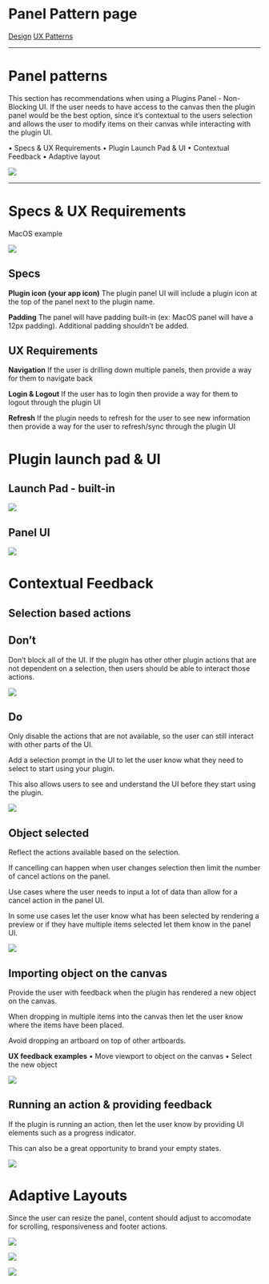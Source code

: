 # Panel Pattern page
[Design](https://paper.dropbox.com/doc/Design--AlDzjCnxv1XHnpExUoGnX8JSAQ-J0SYmJGbAVB4DMRuRozz3) 
[UX Patterns](https://paper.dropbox.com/doc/UX-Patterns-page--AmtLgIj2vzRh0nKSeUeIC5m~AQ-vYaOc1B2r4k5bn5LMr2yV)

----------
# Panel patterns

This section has recommendations when using a Plugins Panel - Non-Blocking UI. If the user needs to have access to the canvas then the plugin panel would be the best option, since it’s contextual to the users selection and allows the user to modify items on their canvas while interacting with the plugin UI. 

•   Specs & UX Requirements
•   Plugin Launch Pad & UI
•   Contextual Feedback
•   Adaptive layout



![](https://paper-attachments.dropbox.com/s_FB37F6C292863F2B4E7088B648FD55A9E3ABE615527501E74CEE79C946913C00_1571323929317_image.png)

----------
# Specs & UX Requirements

MacOS example

![](https://paper-attachments.dropbox.com/s_FB37F6C292863F2B4E7088B648FD55A9E3ABE615527501E74CEE79C946913C00_1571324185079_image.png)

## Specs

**Plugin icon (your app icon)**
The plugin panel UI will include a plugin icon at the top of the panel next to the plugin name. 

**Padding** 
The panel will have padding built-in (ex: MacOS panel will have a 12px padding). Additional padding shouldn’t be added.


## UX Requirements

**Navigation** 
If the user is drilling down multiple panels, then provide a way for them to navigate back

**Login & Logout**
If the user has to login then provide a way for them to logout through the plugin UI

**Refresh**
If the plugin needs to refresh for the user to see new information then provide a way for the user to refresh/sync through the plugin UI


# Plugin launch pad & UI
## Launch Pad - built-in 
![](https://paper-attachments.dropbox.com/s_FB37F6C292863F2B4E7088B648FD55A9E3ABE615527501E74CEE79C946913C00_1571324286714_image.png)



## Panel UI
![](https://paper-attachments.dropbox.com/s_FB37F6C292863F2B4E7088B648FD55A9E3ABE615527501E74CEE79C946913C00_1571324300058_image.png)



# Contextual Feedback
## Selection based actions
## Don’t

Don’t block all of the UI. If the plugin has other other plugin actions that are not dependent on a selection, then users should be able to interact those actions. 


![](https://paper-attachments.dropbox.com/s_FB37F6C292863F2B4E7088B648FD55A9E3ABE615527501E74CEE79C946913C00_1571324418137_image.png)

## Do

Only disable the actions that are not available, so the user can still interact with other parts of the UI.

Add a selection prompt in the UI to let the user know what they need to select to start using your plugin. 

This also allows users to see and understand the UI before they start using the plugin. 

![](https://paper-attachments.dropbox.com/s_FB37F6C292863F2B4E7088B648FD55A9E3ABE615527501E74CEE79C946913C00_1571324446676_image.png)



## Object selected

Reflect the actions available based on the selection. 

If cancelling can happen when user changes selection then limit the number of cancel actions on the panel.

Use cases where the user needs to input a lot of data than allow for a cancel action in the panel UI.

In some use cases let the user know what has been selected by rendering a preview or if they have multiple items selected let them know in the panel UI.


![](https://paper-attachments.dropbox.com/s_FB37F6C292863F2B4E7088B648FD55A9E3ABE615527501E74CEE79C946913C00_1571324470475_image.png)



## Importing object on the canvas

Provide the user with feedback when the plugin has rendered a new object on the canvas. 

When dropping in multiple items into the canvas then let the user know where the items have been placed. 

Avoid dropping an artboard on top of other artboards. 

**UX feedback examples**
•   Move viewport to object on the canvas
•   Select the new object 


![](https://paper-attachments.dropbox.com/s_FB37F6C292863F2B4E7088B648FD55A9E3ABE615527501E74CEE79C946913C00_1571324520910_image.png)



## Running an action & providing feedback

If the plugin is running an action, then let the user know by providing UI elements such as a progress indicator. 

This can also be a great opportunity to brand your empty states. 

![](https://paper-attachments.dropbox.com/s_FB37F6C292863F2B4E7088B648FD55A9E3ABE615527501E74CEE79C946913C00_1571324542690_image.png)



# Adaptive Layouts

Since the user can resize the panel, content should adjust to accomodate for scrolling, responsiveness and footer actions. 


![](https://paper-attachments.dropbox.com/s_FB37F6C292863F2B4E7088B648FD55A9E3ABE615527501E74CEE79C946913C00_1571324558190_image.png)

![](https://paper-attachments.dropbox.com/s_FB37F6C292863F2B4E7088B648FD55A9E3ABE615527501E74CEE79C946913C00_1571324563829_image.png)

![](https://paper-attachments.dropbox.com/s_FB37F6C292863F2B4E7088B648FD55A9E3ABE615527501E74CEE79C946913C00_1571324567474_image.png)


